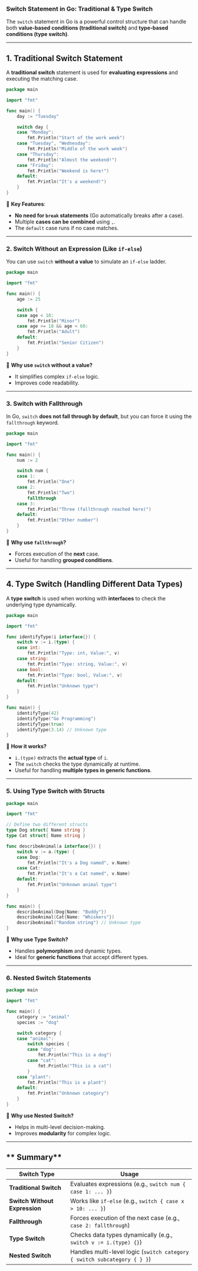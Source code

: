 ### **Switch Statement in Go: Traditional & Type Switch**
The `switch` statement in Go is a powerful control structure that can handle both **value-based conditions (traditional switch)** and **type-based conditions (type switch)**.

---

## **1. Traditional Switch Statement**
A **traditional switch** statement is used for **evaluating expressions** and executing the matching case.

```go
package main

import "fmt"

func main() {
    day := "Tuesday"

    switch day {
    case "Monday":
        fmt.Println("Start of the work week")
    case "Tuesday", "Wednesday":
        fmt.Println("Middle of the work week")
    case "Thursday":
        fmt.Println("Almost the weekend!")
    case "Friday":
        fmt.Println("Weekend is here!")
    default:
        fmt.Println("It's a weekend!")
    }
}
```
🔹 **Key Features**:
- **No need for `break` statements** (Go automatically breaks after a case).
- Multiple **cases can be combined** using `,`.
- The `default` case runs if no case matches.

---

### **2. Switch Without an Expression (Like `if-else`)**
You can use `switch` **without a value** to simulate an `if-else` ladder.

```go
package main

import "fmt"

func main() {
    age := 25

    switch {
    case age < 18:
        fmt.Println("Minor")
    case age >= 18 && age < 60:
        fmt.Println("Adult")
    default:
        fmt.Println("Senior Citizen")
    }
}
```
🔹 **Why use `switch` without a value?**
- It simplifies complex `if-else` logic.
- Improves code readability.

---

### **3. Switch with Fallthrough**
In Go, `switch` **does not fall through by default**, but you can force it using the `fallthrough` keyword.

```go
package main

import "fmt"

func main() {
    num := 2

    switch num {
    case 1:
        fmt.Println("One")
    case 2:
        fmt.Println("Two")
        fallthrough
    case 3:
        fmt.Println("Three (fallthrough reached here)")
    default:
        fmt.Println("Other number")
    }
}
```
🔹 **Why use `fallthrough`?**
- Forces execution of the **next** case.
- Useful for handling **grouped conditions**.

---

## **4. Type Switch (Handling Different Data Types)**
A **type switch** is used when working with **interfaces** to check the underlying type dynamically.

```go
package main

import "fmt"

func identifyType(i interface{}) {
    switch v := i.(type) {
    case int:
        fmt.Println("Type: int, Value:", v)
    case string:
        fmt.Println("Type: string, Value:", v)
    case bool:
        fmt.Println("Type: bool, Value:", v)
    default:
        fmt.Println("Unknown type")
    }
}

func main() {
    identifyType(42)
    identifyType("Go Programming")
    identifyType(true)
    identifyType(3.14) // Unknown type
}
```
🔹 **How it works?**
- `i.(type)` extracts the **actual type** of `i`.
- The `switch` checks the type dynamically at runtime.
- Useful for handling **multiple types in generic functions**.

---

### **5. Using Type Switch with Structs**
```go
package main

import "fmt"

// Define two different structs
type Dog struct{ Name string }
type Cat struct{ Name string }

func describeAnimal(a interface{}) {
    switch v := a.(type) {
    case Dog:
        fmt.Println("It's a Dog named", v.Name)
    case Cat:
        fmt.Println("It's a Cat named", v.Name)
    default:
        fmt.Println("Unknown animal type")
    }
}

func main() {
    describeAnimal(Dog{Name: "Buddy"})
    describeAnimal(Cat{Name: "Whiskers"})
    describeAnimal("Random string") // Unknown type
}
```
🔹 **Why use Type Switch?**
- Handles **polymorphism** and dynamic types.
- Ideal for **generic functions** that accept different types.

---

### **6. Nested Switch Statements**
```go
package main

import "fmt"

func main() {
    category := "animal"
    species := "dog"

    switch category {
    case "animal":
        switch species {
        case "dog":
            fmt.Println("This is a dog")
        case "cat":
            fmt.Println("This is a cat")
        }
    case "plant":
        fmt.Println("This is a plant")
    default:
        fmt.Println("Unknown category")
    }
}
```
🔹 **Why use Nested Switch?**
- Helps in multi-level decision-making.
- Improves **modularity** for complex logic.

---

## ** Summary**
| Switch Type | Usage |
|-------------|-------|
| **Traditional Switch** | Evaluates expressions (e.g., `switch num { case 1: ... }`) |
| **Switch Without Expression** | Works like `if-else` (e.g., `switch { case x > 10: ... }`) |
| **Fallthrough** | Forces execution of the next case (e.g., `case 2: fallthrough`) |
| **Type Switch** | Checks data types dynamically (e.g., `switch v := i.(type) {}`) |
| **Nested Switch** | Handles multi-level logic (`switch category { switch subcategory { } }`) |
